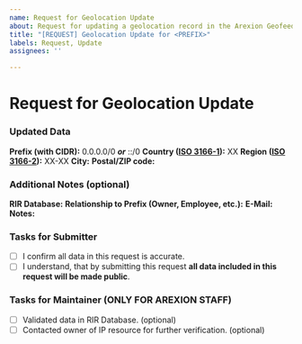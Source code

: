 ```yaml
---
name: Request for Geolocation Update
about: Request for updating a geolocation record in the Arexion Geofeed.
title: "[REQUEST] Geolocation Update for <PREFIX>"
labels: Request, Update
assignees: ''

---
```


# Request for Geolocation Update

### Updated Data
**Prefix (with CIDR):** 0.0.0.0/0 ***or*** ::/0
**Country ([ISO 3166-1](https://en.wikipedia.org/wiki/ISO_3166-1#Current_codes)):** XX
**Region ([ISO 3166-2](https://en.wikipedia.org/wiki/ISO_3166-2#Current_codes)):** XX-XX
**City:**
**Postal/ZIP code:**

### Additional Notes (optional) 
**RIR Database:**
**Relationship to Prefix (Owner, Employee, etc.):**
**E-Mail:**
**Notes:**

### Tasks for Submitter
- [ ] I confirm all data in this request is accurate. 
- [ ] I understand, that by submitting this request **all data included in this request will be made public**.

### Tasks for Maintainer (ONLY FOR AREXION STAFF)
- [ ] Validated data in RIR Database. (optional) 
- [ ] Contacted owner of IP resource for further verification. (optional)
